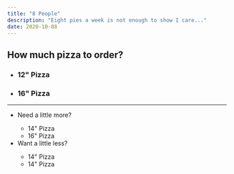 ```yaml
---
title: "8 People"
description: "Eight pies a week is not enough to show I care..."
date: 2020-10-08
---
```

<h2>How much pizza to order?</h2>
<ul>
  <li><h3>12" Pizza</h3></li>
  <li><h3>16" Pizza</h3></li>
</ul>
<hr>
<div class="tdbc-section">
<ul class="tdbc-column-container">
  <li class="tdbc-card tdbc-card--outlined">
    <div class="tdbc-card__content">
      <span class="tdbc-card__title">
        Need a little more?
      </span>
      <ul>
      	<li>14" Pizza</li>
        <li>16" Pizza</li>
      </ul>
    </div>
  </li>
  <li class="tdbc-card tdbc-card--outlined">
    <div class="tdbc-card__content">
      <span class="tdbc-card__title">
        Want a little less?
      </span>
      <ul>
        <li>14" Pizza</li>
        <li>14" Pizza</li>
      </ul>
    </div>
  </li>
</ul>
</div>